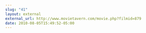 ```yaml
---
slug: "41"
layout: external
external_url: http://www.movietavern.com/movie.php?filmid=879
date: 2010-08-05T15:49:52-05:00
---
```


